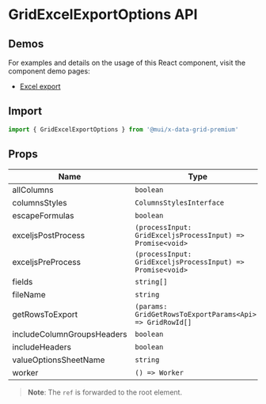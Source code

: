 # GridExcelExportOptions API

## Demos

For examples and details on the usage of this React component, visit the component demo pages:

- [Excel export](/x/react-data-grid/export/#excel-export)

## Import

```jsx
import { GridExcelExportOptions } from '@mui/x-data-grid-premium'
```

## Props

| Name | Type | Default | Required | Description |
|------|------|---------|----------|-------------|
| allColumns | `boolean` | `false` | No |  |
| columnsStyles | `ColumnsStylesInterface` | - | No |  |
| escapeFormulas | `boolean` | `true` | No |  |
| exceljsPostProcess | `(processInput: GridExceljsProcessInput) => Promise<void>` | - | No |  |
| exceljsPreProcess | `(processInput: GridExceljsProcessInput) => Promise<void>` | - | No |  |
| fields | `string[]` | - | No |  |
| fileName | `string` | `document.title` | No |  |
| getRowsToExport | `(params: GridGetRowsToExportParams<Api>) => GridRowId[]` | - | No |  |
| includeColumnGroupsHeaders | `boolean` | `true` | No |  |
| includeHeaders | `boolean` | `true` | No |  |
| valueOptionsSheetName | `string` | - | No |  |
| worker | `() => Worker` | - | No |  |

> **Note**: The `ref` is forwarded to the root element.